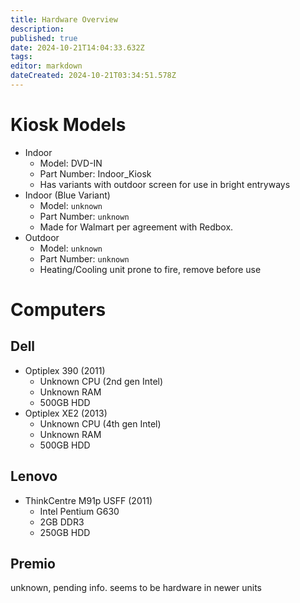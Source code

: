 ```yaml
---
title: Hardware Overview
description: 
published: true
date: 2024-10-21T14:04:33.632Z
tags: 
editor: markdown
dateCreated: 2024-10-21T03:34:51.578Z
---
```


# Kiosk Models
- Indoor
  - Model: DVD-IN
  - Part Number: Indoor_Kiosk
  - Has variants with outdoor screen for use in bright entryways
- Indoor (Blue Variant)
  - Model: `unknown`
  - Part Number: `unknown`
  - Made for Walmart per agreement with Redbox.
- Outdoor
  - Model: `unknown`
  - Part Number: `unknown`
  - Heating/Cooling unit prone to fire, remove before use

# Computers

## Dell
- Optiplex 390 (2011)
  - Unknown CPU (2nd gen Intel)
  - Unknown RAM
  - 500GB HDD
- Optiplex XE2 (2013)
  - Unknown CPU (4th gen Intel)
  - Unknown RAM
  - 500GB HDD

## Lenovo
- ThinkCentre M91p USFF (2011)
  - Intel Pentium G630
  - 2GB DDR3
  - 250GB HDD
  
## Premio
unknown, pending info. seems to be hardware in newer units